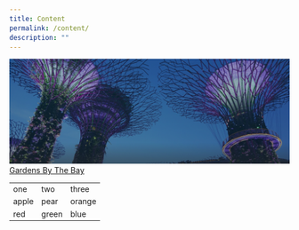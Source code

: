 ```yaml
---
title: Content
permalink: /content/
description: ""
---
```


![](/images/hero-banner.png)
[Gardens By The Bay](https://www.youtube.com/watch?v=vNFly4xvAXo)


<table>
		<tr>
			<td>one</td>
			<td>two</td>
			<td>three</td>
		</tr>	
			<tr>
			<td>apple</td>
			<td>pear</td>
			<td>orange</td>
		</tr>	
			<tr>
			<td>red</td>
			<td>green</td>
			<td>blue</td>
		</tr>	
	</table>